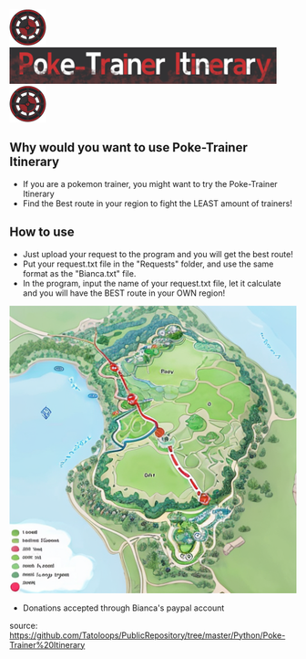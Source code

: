 ![Image Alt Text](https://github.com/Tatoloops/PublicRepository/blob/master/Python/Poke-Trainer%20Itinerary/Assets/Poke-Compass64.png)   ![Image Alt Text](https://github.com/Tatoloops/PublicRepository/blob/master/Python/Poke-Trainer%20Itinerary/Assets/PokeLogo64.png)   ![Image Alt Text](https://github.com/Tatoloops/PublicRepository/blob/master/Python/Poke-Trainer%20Itinerary/Assets/Poke-Compass64.png)

## Why would you want to use Poke-Trainer Itinerary
* If you are a pokemon trainer, you might want to try the Poke-Trainer Itinerary
* Find the Best route in your region to fight the LEAST amount of trainers!

## How to use
* Just upload your request to the program and you will get the best route!
* Put your request.txt file in the "Requests" folder, and use the same format as the "Bianca.txt" file.
* In the program, input the name of your request.txt file, let it calculate and you will have the BEST route in your OWN region!

![Image Alt Text](https://github.com/Tatoloops/PublicRepository/blob/master/Python/Poke-Trainer%20Itinerary/Assets/Route001.png)

* Donations accepted through Bianca's paypal account

source: https://github.com/Tatoloops/PublicRepository/tree/master/Python/Poke-Trainer%20Itinerary
